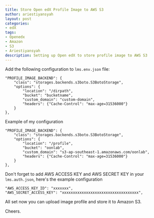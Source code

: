 ```yaml
---
title: Store Open edX Profile Image to AWS S3
author: ariestiyansyah
layout: post
categories:
- edX
tags:
- Openedx
- Amazon
- S3
- Ariestiyansyah
description: Setting up Open edX to store profile image to AWS S3
---
```


Add the following configuration to `lms.env.json` file:

    "PROFILE_IMAGE_BACKEND": {
        "class": "storages.backends.s3boto.S3BotoStorage",
        "options": {
            "location": "/dirpath",
            "bucket": "bucketname",
       	    "custom_domain": "custom-domain",
       		"headers": {"Cache-Control": "max-age=31536000"}
        }
    },
    
Example of my configuration

    "PROFILE_IMAGE_BACKEND": {
        "class": "storages.backends.s3boto.S3BotoStorage",
        "options": {
            "location": "/profile",
            "bucket": "oonlab",
       	    "custom_domain": "s3-ap-southeast-1.amazonaws.com/oonlab",
       		"headers": {"Cache-Control": "max-age=31536000"}
        }
    },
    
Don't forget to add AWS ACCESS KEY and AWS SECRET KEY in your `lms.auth.json`, here's the example configuration

    "AWS_ACCESS_KEY_ID": "xxxxxxx",
    "AWS_SECRET_ACCESS_KEY": "xxxxxxxxxxxxxxxxxxxxxxxxxxxxxxxxxxx",
    
All set now you can upload image profile and store it to Amazon S3.

Cheers.